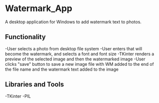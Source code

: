 # Watermark_App
A desktop application for Windows to add watermark text to photos.

## Functionality
-User selects a photo from desktop file system
-User enters that will become the watermark, and selects a font and font size
-TKinter renders a preview of the selected image and then the watermarked image
-User clicks "save" button to save a new image file with WM added to the end of the file name and the watermark text added to the image

## Libraries and Tools
-TKinter
-PIL

